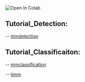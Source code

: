 ![Open In Colab](https://colab.research.google.com/assets/colab-badge.svg)

## Tutorial_Detection: 

-- [mmdetection](https://colab.research.google.com/github/cqels/vision/blob/main/tutorials/tutorials_detection_mmdetection.ipynb)

## Tutorial_Classificaiton: 

-- [mmclassification](https://colab.research.google.com/github/cqels/vision/blob/main/tutorials/tutorials_classification_mmclassification.ipynb)

-- [timm](https://colab.research.google.com/github/cqels/vision/blob/main/tutorials/tutorials_classification_timm.ipynb)
